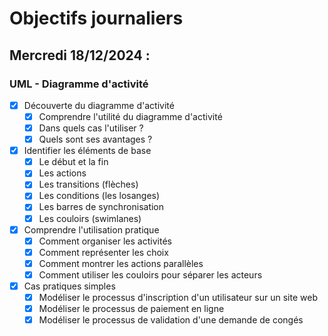 # Objectifs journaliers

## Mercredi 18/12/2024 :

### UML - Diagramme d'activité

- [X] Découverte du diagramme d'activité
  - [X] Comprendre l'utilité du diagramme d'activité
  - [X] Dans quels cas l'utiliser ?
  - [X] Quels sont ses avantages ?

- [X] Identifier les éléments de base
  - [X] Le début et la fin
  - [X] Les actions
  - [X] Les transitions (flèches)
  - [X] Les conditions (les losanges)
  - [X] Les barres de synchronisation
  - [X] Les couloirs (swimlanes)

- [X] Comprendre l'utilisation pratique
  - [X] Comment organiser les activités
  - [X] Comment représenter les choix
  - [X] Comment montrer les actions parallèles
  - [X] Comment utiliser les couloirs pour séparer les acteurs

- [X] Cas pratiques simples
  - [X] Modéliser le processus d'inscription d'un utilisateur sur un site web
  - [X] Modéliser le processus de paiement en ligne
  - [X] Modéliser le processus de validation d'une demande de congés